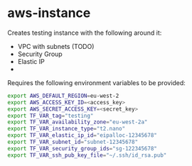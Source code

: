 # aws-instance

Creates testing instance with the following around it:
- VPC with subnets (TODO)
- Security Group
- Elastic IP
- 


Requires the following environment variables to be provided:
```bash
export AWS_DEFAULT_REGION=eu-west-2
export AWS_ACCESS_KEY_ID=<access_key>
export AWS_SECRET_ACCESS_KEY=<secret_key>
export TF_VAR_tag="testing"
export TF_VAR_availability_zone="eu-west-2a"
export TF_VAR_instance_type="t2.nano"
export TF_VAR_elastic_ip_id="eipalloc-12345678"
export TF_VAR_subnet_id="subnet-12345678"
export TF_VAR_security_group_ids="sg-122345678"
export TF_VAR_ssh_pub_key_file="~/.ssh/id_rsa.pub"
```